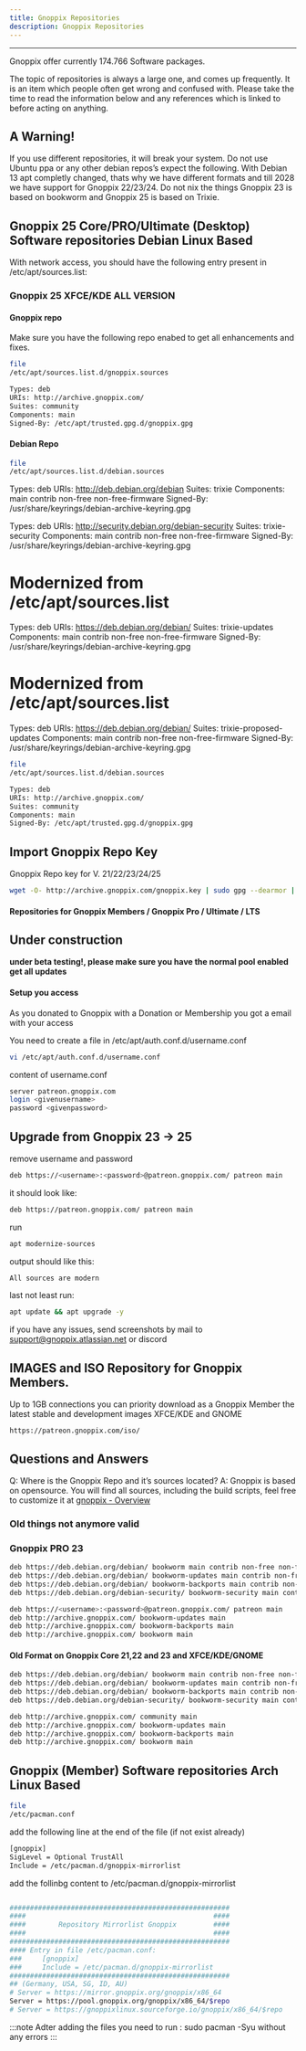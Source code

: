 ```yaml
---
title: Gnoppix Repositories
description: Gnoppix Repositories
---
```



-------------------------

Gnoppix offer currently 174.766 Software packages.

The topic of repositories is always a large one, and comes up frequently. It is an item which people often get wrong and confused with. Please take the time to read the information below and any references which is linked to before acting on anything.

A Warning!
----------

If you use different repositories, it will break your system. Do not use Ubuntu ppa or any other debian repos’s expect the following.
With Debian 13 apt completly changed, thats why we have different formats and till 2028 we have support for Gnoppix 22/23/24.
Do not nix the things Gnoppix 23 is based on bookworm and Gnoppix 25 is based on Trixie. 


Gnoppix 25 Core/PRO/Ultimate (Desktop) Software repositories Debian Linux Based
-------------------------------------------------------------------------------


With network access, you should have the following entry present in /etc/apt/sources.list:

### Gnoppix 25 XFCE/KDE ALL VERSION  

#### Gnoppix repo

Make sure you have the following repo enabed to get all enhancements and fixes.

```sh
file
/etc/apt/sources.list.d/gnoppix.sources
```


```sh
Types: deb
URIs: http://archive.gnoppix.com/
Suites: community
Components: main
Signed-By: /etc/apt/trusted.gpg.d/gnoppix.gpg
```


#### Debian Repo 


```sh
file
/etc/apt/sources.list.d/debian.sources
```


Types: deb
URIs: http://deb.debian.org/debian
Suites: trixie
Components: main contrib non-free non-free-firmware
Signed-By: /usr/share/keyrings/debian-archive-keyring.gpg

Types: deb
URIs: http://security.debian.org/debian-security
Suites: trixie-security
Components: main contrib non-free non-free-firmware
Signed-By: /usr/share/keyrings/debian-archive-keyring.gpg


# Modernized from /etc/apt/sources.list
Types: deb
URIs: https://deb.debian.org/debian/
Suites: trixie-updates
Components: main contrib non-free non-free-firmware
Signed-By: /usr/share/keyrings/debian-archive-keyring.gpg

# Modernized from /etc/apt/sources.list
Types: deb
URIs: https://deb.debian.org/debian/
Suites: trixie-proposed-updates
Components: main contrib non-free non-free-firmware
Signed-By: /usr/share/keyrings/debian-archive-keyring.gpg




```sh
file
/etc/apt/sources.list.d/debian.sources
```

```sh
Types: deb
URIs: http://archive.gnoppix.com/
Suites: community
Components: main
Signed-By: /etc/apt/trusted.gpg.d/gnoppix.gpg
```





Import Gnoppix Repo Key
-----------------------

Gnoppix Repo key for V. 21/22/23/24/25

```sh
wget -O- http://archive.gnoppix.com/gnoppix.key | sudo gpg --dearmor | sudo tee /etc/apt/trusted.gpg.d/gnoppix.gpg > /dev/null 2>&1
```


#### Repositories for Gnoppix Members / Gnoppix Pro / Ultimate / LTS


## Under construction

**under beta testing!, please make sure you have the normal pool enabled get all updates**

#### Setup you access

As you donated to Gnoppix with a Donation or Membership you got a email with your access

You need to create a file in /etc/apt/auth.conf.d/username.conf


```sh
vi /etc/apt/auth.conf.d/username.conf
```

content of username.conf

```sh
server patreon.gnoppix.com
login <givenusername>
password <givenpassword> 

```

Upgrade from Gnoppix 23 -> 25
-----------------------------

remove username and password
```sh
deb https://<username>:<password>@patreon.gnoppix.com/ patreon main
```

it should look like:


```sh
deb https://patreon.gnoppix.com/ patreon main
```

run

```sh
apt modernize-sources
```

output should like this:

```sh
All sources are modern
```

last not least run:


```sh
apt update && apt upgrade -y
```


if you have any issues, send screenshots by mail to support@gnoppix.atlassian.net or discord


IMAGES and ISO Repository for Gnoppix Members.
----------------------------------------------

Up to 1GB connections you can priority download as a Gnoppix Member the latest stable and development images XFCE/KDE and GNOME

`https://patreon.gnoppix.com/iso/`



Questions and Answers
---------------------

Q: Where is the Gnoppix Repo and it’s sources located? A: Gnoppix is based on opensource. You will find all sources, including the build scripts, feel free to customize it at [gnoppix - Overview](https://github.com/gnoppix)



### Old things not anymore valid

### Gnoppix PRO 23

```sh
deb https://deb.debian.org/debian/ bookworm main contrib non-free non-free-firmware
deb https://deb.debian.org/debian/ bookworm-updates main contrib non-free non-free-firmware
deb https://deb.debian.org/debian/ bookworm-backports main contrib non-free non-free-firmware
deb https://deb.debian.org/debian-security/ bookworm-security main contrib non-free non-free-firmware

deb https://<username>:<password>@patreon.gnoppix.com/ patreon main
deb http://archive.gnoppix.com/ bookworm-updates main
deb http://archive.gnoppix.com/ bookworm-backports main
deb http://archive.gnoppix.com/ bookworm main
```

#### Old Format on Gnoppix Core 21,22 and 23 and XFCE/KDE/GNOME


```sh
deb https://deb.debian.org/debian/ bookworm main contrib non-free non-free-firmware
deb https://deb.debian.org/debian/ bookworm-updates main contrib non-free non-free-firmware
deb https://deb.debian.org/debian/ bookworm-backports main contrib non-free non-free-firmware
deb https://deb.debian.org/debian-security/ bookworm-security main contrib non-free non-free-firmware

deb http://archive.gnoppix.com/ community main
deb http://archive.gnoppix.com/ bookworm-updates main
deb http://archive.gnoppix.com/ bookworm-backports main
deb http://archive.gnoppix.com/ bookworm main
```

Gnoppix (Member) Software repositories Arch Linux Based
------------------------------------------------------------------


```sh
file
/etc/pacman.conf
```


add the following line at the end of the file (if not exist already)


```sh
[gnoppix]
SigLevel = Optional TrustAll
Include = /etc/pacman.d/gnoppix-mirrorlist

```


add the follinbg content to /etc/pacman.d/gnoppix-mirrorlist

```sh

######################################################
####                                              ####
####        Repository Mirrorlist Gnoppix         ####
####                                              ####
######################################################
#### Entry in file /etc/pacman.conf:
###     [gnoppix]
###     Include = /etc/pacman.d/gnoppix-mirrorlist
######################################################
## (Germany, USA, SG, ID, AU)
# Server = https://mirror.gnoppix.org/gnoppix/x86_64
Server = https://pool.gnoppix.org/gnoppix/x86_64/$repo
# Server = https://gnoppixlinux.sourceforge.io/gnoppix/x86_64/$repo
```



:::note
Adter adding the files you need to run : sudo pacman -Syu without any errors
:::




